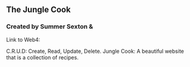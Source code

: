 ## The Jungle Cook

### Created by Summer Sexton &

Link to Web4:

C.R.U.D: Create, Read, Update, Delete.
Jungle Cook: A beautiful website that is a collection of recipes.
